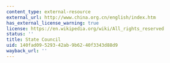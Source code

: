 ```yaml
---
content_type: external-resource
external_url: http://www.china.org.cn/english/index.htm
has_external_license_warning: true
license: https://en.wikipedia.org/wiki/All_rights_reserved
status: ''
title: State Council
uid: 140fad09-5293-42ab-9b62-40f3343d88d9
wayback_url: ''
---
```

